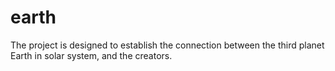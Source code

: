 # earth
The project is designed to establish the connection between the third planet Earth in solar system, and the creators.
